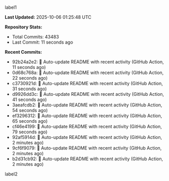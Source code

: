 
label1 
<!-- ACTIVITY_START -->
**Last Updated:** 2025-10-06 01:25:48 UTC

**Repository Stats:**
- Total Commits: 43483
- Last Commit: 11 seconds ago

**Recent Commits:**
- 92b24a2e2: 🤖 Auto-update README with recent activity (GitHub Action, 11 seconds ago)
- 0d68c768a: 🤖 Auto-update README with recent activity (GitHub Action, 22 seconds ago)
- c3730921d: 🤖 Auto-update README with recent activity (GitHub Action, 31 seconds ago)
- d9926dd3c: 🤖 Auto-update README with recent activity (GitHub Action, 41 seconds ago)
- 3aeafcdb2: 🤖 Auto-update README with recent activity (GitHub Action, 54 seconds ago)
- ef3296312: 🤖 Auto-update README with recent activity (GitHub Action, 65 seconds ago)
- cf46e4199: 🤖 Auto-update README with recent activity (GitHub Action, 79 seconds ago)
- 92af5914d: 🤖 Auto-update README with recent activity (GitHub Action, 2 minutes ago)
- 9cf6f9079: 🤖 Auto-update README with recent activity (GitHub Action, 2 minutes ago)
- b2d31cb92: 🤖 Auto-update README with recent activity (GitHub Action, 2 minutes ago)
<!-- ACTIVITY_END -->

label2
